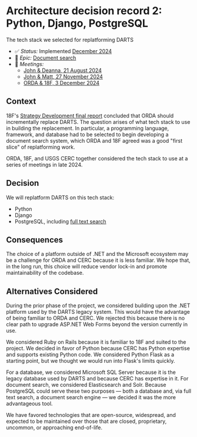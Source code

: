# Architecture decision record 2: Python, Django, PostgreSQL

The tech stack we selected for replatforming DARTS

* :white_check_mark: _Status:_ Implemented [December 2024](https://github.com/DOI-OS-ORDA/DARTS/commit/1858055b77cc9f840480fb4f9ddfe0314e0992ec)
* :ticket: _Epic:_ [Document search](https://github.com/DOI-OS-ORDA/DARTS/milestone/1)
* :busts_in_silhouette: _Meetings:_
    * [John & Deanna, 21 August 2024](https://docs.google.com/document/d/1hiQZG-PVklW5Y-Dk03r9kYafTTdw-Ol9wAq7H5Q2ni0/edit?tab=t.0#heading=h.o4jgj8cu2r4u)
    * [John & Matt, 27 November 2024](https://docs.google.com/document/d/1aI9Ef5yS-mzrNaTyvhhPe3E4PrWliudMGoEw9AWmwtM/)
    * [ORDA & 18F, 3 December 2024](https://docs.google.com/document/d/1hiQZG-PVklW5Y-Dk03r9kYafTTdw-Ol9wAq7H5Q2ni0/edit?tab=t.0#heading=h.wy6rvv8yun23)

## Context

18F's [Strategy Development final report](https://docs.google.com/document/d/1Rjov9MW8LuXyoqMj9ZXNThSpbCJx4F1BE7Siluc6obg/) concluded that ORDA should incrementally replace DARTS. The question arises of what tech stack to use in building the replacement. In particular, a programming language, framework, and database had to be selected to begin developing a document search system, which ORDA and 18F agreed was a good "first slice" of replatforming work.

ORDA, 18F, and USGS CERC together considered the tech stack to use at a series of meetings in late 2024.

## Decision

We will replatform DARTS on this tech stack:
* Python
* Django
* PostgreSQL, including [full text search](https://www.postgresql.org/docs/current/textsearch-intro.html)

## Consequences

The choice of a platform outside of .NET and the Microsoft ecosystem may be a challenge for ORDA and CERC because it is less familiar. We hope that, in the long run, this choice will reduce vendor lock-in and promote maintainability of the codebase.

## Alternatives Considered

During the prior phase of the project, we considered building upon the .NET platform used by the DARTS legacy system. This would have the advantage of being familiar to ORDA and CERC. We rejected this because there is no clear path to upgrade ASP.NET Web Forms beyond the version currently in use.

We considered Ruby on Rails because it is familiar to 18F and suited to the project. We decided in favor of Python because CERC has Python expertise and supports existing Python code. We considered Python Flask as a starting point, but we thought we would run into Flask's limits quickly.

For a database, we considered Microsoft SQL Server because it is the legacy database used by DARTS and because CERC has expertise in it. For document search, we considered Elasticsearch and Solr. Because PostgreSQL could serve these two purposes &mdash; both a database and, via full text search, a document search engine &mdash; we decided it was the more advantageous tool.

We have favored technologies that are open-source, widespread, and expected to be maintained over those that are closed, proprietary, uncommon, or approaching end-of-life.
